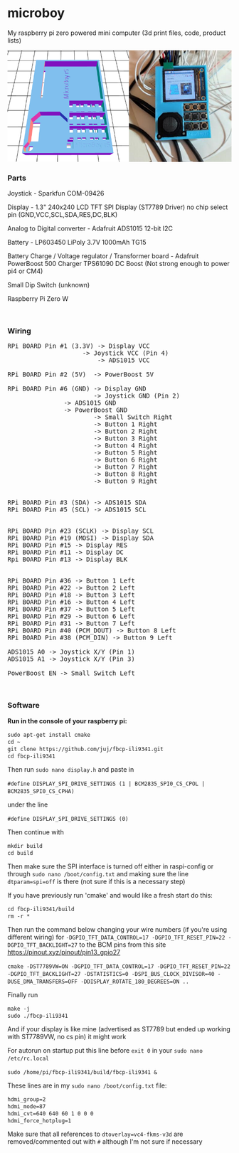 # microboy
My raspberry pi zero powered mini computer (3d print files, code, product lists)

![Preview Image](docs/readmeImage.png)
<br>

### Parts
Joystick - Sparkfun COM-09426

Display - 1.3" 240x240 LCD TFT SPI Display (ST7789 Driver) no chip select pin (GND,VCC,SCL,SDA,RES,DC,BLK)

Analog to Digital converter - Adafruit ADS1015 12-bit I2C

Battery - LP603450 LiPoly 3.7V 1000mAh TG15

Battery Charge / Voltage regulator / Transformer board - Adafruit PowerBoost 500 Charger TPS61090 DC Boost (Not strong enough to power pi4 or CM4)

Small Dip Switch (unknown)

Raspberry Pi Zero W

<br>

### Wiring
<pre>
RPi BOARD Pin #1 (3.3V) -> Display VCC
       		        -> Joystick VCC (Pin 4)
                        -> ADS1015 VCC

RPi BOARD Pin #2 (5V)  -> PowerBoost 5V

RPi BOARD Pin #6 (GND) -> Display GND
                       -> Joystick GND (Pin 2)
		       -> ADS1015 GND
		       -> PowerBoost GND
                       -> Small Switch Right
                       -> Button 1 Right
                       -> Button 2 Right
                       -> Button 3 Right
                       -> Button 4 Right
                       -> Button 5 Right
                       -> Button 6 Right
                       -> Button 7 Right
                       -> Button 8 Right
                       -> Button 9 Right


RPi BOARD Pin #3 (SDA) -> ADS1015 SDA
RPi BOARD Pin #5 (SCL) -> ADS1015 SCL


RPi BOARD Pin #23 (SCLK) -> Display SCL
RPi BOARD Pin #19 (MOSI) -> Display SDA
RPi BOARD Pin #15 -> Display RES
RPi BOARD Pin #11 -> Display DC
Rpi BOARD Pin #13 -> Display BLK


RPi BOARD Pin #36 -> Button 1 Left
RPi BOARD Pin #22 -> Button 2 Left
RPi BOARD Pin #18 -> Button 3 Left
RPi BOARD Pin #16 -> Button 4 Left
RPi BOARD Pin #37 -> Button 5 Left
RPi BOARD Pin #29 -> Button 6 Left
RPi BOARD Pin #31 -> Button 7 Left
RPi BOARD Pin #40 (PCM_DOUT) -> Button 8 Left
RPi BOARD Pin #38 (PCM_DIN) -> Button 9 Left

ADS1015 A0 -> Joystick X/Y (Pin 1)
ADS1015 A1 -> Joystick X/Y (Pin 3)

PowerBoost EN -> Small Switch Left
</pre>

<br>

### Software

**Run in the console of your raspberry pi:**

```
sudo apt-get install cmake
cd ~
git clone https://github.com/juj/fbcp-ili9341.git
cd fbcp-ili9341
```

Then run `sudo nano display.h` and paste in 

`#define DISPLAY_SPI_DRIVE_SETTINGS (1 | BCM2835_SPI0_CS_CPOL | BCM2835_SPI0_CS_CPHA)`

under the line

`#define DISPLAY_SPI_DRIVE_SETTINGS (0)`

Then continue with

```
mkdir build
cd build
```

Then make sure the SPI interface is turned off either in raspi-config or through `sudo nano /boot/config.txt` and making sure the line `dtparam=spi=off` is there (not sure if this is a necessary step)

If you have previously run 'cmake' and would like a fresh start do this:

```
cd fbcp-ili9341/build
rm -r *
```

Then run the command below changing your wire numbers (if you're using different wiring) for `-DGPIO_TFT_DATA_CONTROL=17 -DGPIO_TFT_RESET_PIN=22 -DGPIO_TFT_BACKLIGHT=27` to the BCM pins from this site https://pinout.xyz/pinout/pin13_gpio27

`cmake -DST7789VW=ON -DGPIO_TFT_DATA_CONTROL=17 -DGPIO_TFT_RESET_PIN=22 -DGPIO_TFT_BACKLIGHT=27 -DSTATISTICS=0 -DSPI_BUS_CLOCK_DIVISOR=40 -DUSE_DMA_TRANSFERS=OFF -DDISPLAY_ROTATE_180_DEGREES=ON ..`

Finally run

```
make -j
sudo ./fbcp-ili9341
```

And if your display is like mine (advertised as ST7789 but ended up working with ST7789VW, no cs pin) it might work

For autorun on startup put this line before `exit 0` in your `sudo nano /etc/rc.local`

`sudo /home/pi/fbcp-ili9341/build/fbcp-ili9341 &`

These lines are in my `sudo nano /boot/config.txt` file:

```
hdmi_group=2
hdmi_mode=87
hdmi_cvt=640 640 60 1 0 0 0
hdmi_force_hotplug=1
```
Make sure that all references to `dtoverlay=vc4-fkms-v3d` are removed/commented out with `#` although I'm not sure if necessary
